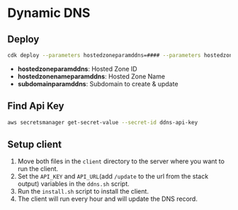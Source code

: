 # Dynamic DNS

## Deploy
```bash
cdk deploy --parameters hostedzoneparamddns=#### --parameters hostedzonenameparamddns=#### --parameters subdomainparamddns=####
``````

- **hostedzoneparamddns**: Hosted Zone ID
- **hostedzonenameparamddns**: Hosted Zone Name
- **subdomainparamddns**: Subdomain to create & update

## Find Api Key
```bash
aws secretsmanager get-secret-value --secret-id ddns-api-key
```

## Setup client
1. Move both files in the `client` directory to the server where you want to run the client.
2. Set the `API_KEY` and `API_URL`(add `/update` to the url from the stack output) variables in the `ddns.sh` script.
3. Run the `install.sh` script to install the client. 
4. The client will run every hour and will update the DNS record.
